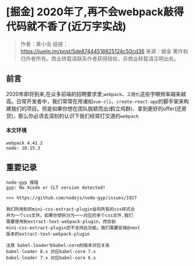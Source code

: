 # [掘金] 2020年了,再不会webpack敲得代码就不香了(近万字实战)

> 作者：黄小虫
> 链接：https://juejin.im/post/5de87444518825124c50cd36
> 来源：掘金
> 著作权归作者所有。商业转载请联系作者获得授权，非商业转载请注明出处。



## 前言

2020年即将到来,在众多前端的招聘要求里,`webpack`、`工程化`这些字眼频率越来越高。日常开发者中，我们常常在用诸如`vue-cli`、`create-react-app`的脚手架来构建我们的项目。但是如果你想在团队脱颖而出(鹤立鸡群)、拿到更好的offer(还房贷)，那么你必须去深刻的认识下我们经常打交道的`webpack`



#### 本文环境

```
webpack 4.41.2
node: 10.15.3
```

## 重要记录
```
node-gyp 报错
gyp: No Xcode or CLT version detected!

>>> https://github.com/nodejs/node-gyp/issues/1927
```


```
我们所用到的mini-css-extract-plugin会将所有的css样式合
并为一个css文件。如果你想拆分为一一对应的多个css文件,我们
需要使用到extract-text-webpack-plugin，而目前
mini-css-extract-plugin还不支持此功能。我们需要安装@next
版本的extract-text-webpack-plugin

```

```
注意 babel-loader与babel-core的版本对应关系
babel-loader 8.x 对应babel-core 7.x
babel-loader 7.x 对应babel-core 6.x
```
